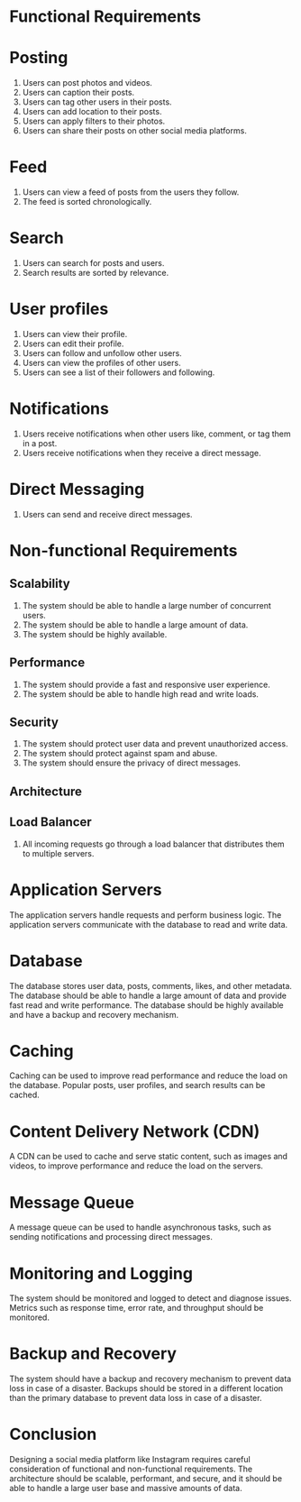 # Functional Requirements
# Posting
1. Users can post photos and videos.
2. Users can caption their posts.
3. Users can tag other users in their posts.
4. Users can add location to their posts.
5. Users can apply filters to their photos.
6. Users can share their posts on other social media platforms.

# Feed
1. Users can view a feed of posts from the users they follow.
2. The feed is sorted chronologically.

# Search
1. Users can search for posts and users.
2. Search results are sorted by relevance.

# User profiles
1. Users can view their profile.
2. Users can edit their profile.
3. Users can follow and unfollow other users.
4. Users can view the profiles of other users.
5. Users can see a list of their followers and following.

# Notifications
1. Users receive notifications when other users like, comment, or tag them in a post.
2. Users receive notifications when they receive a direct message.

# Direct Messaging
1. Users can send and receive direct messages.

# Non-functional Requirements
## Scalability
1. The system should be able to handle a large number of concurrent users.
2. The system should be able to handle a large amount of data.
3. The system should be highly available.
## Performance
1. The system should provide a fast and responsive user experience.
2. The system should be able to handle high read and write loads.
## Security
1. The system should protect user data and prevent unauthorized access.
2. The system should protect against spam and abuse.
3. The system should ensure the privacy of direct messages.
## Architecture
## Load Balancer
1. All incoming requests go through a load balancer that distributes them to multiple servers.
# Application Servers
The application servers handle requests and perform business logic.
The application servers communicate with the database to read and write data.
# Database
The database stores user data, posts, comments, likes, and other metadata.
The database should be able to handle a large amount of data and provide fast read and write performance.
The database should be highly available and have a backup and recovery mechanism.
# Caching
Caching can be used to improve read performance and reduce the load on the database.
Popular posts, user profiles, and search results can be cached.
# Content Delivery Network (CDN)
A CDN can be used to cache and serve static content, such as images and videos, to improve performance and reduce the load on the servers.
# Message Queue
A message queue can be used to handle asynchronous tasks, such as sending notifications and processing direct messages.
# Monitoring and Logging
The system should be monitored and logged to detect and diagnose issues.
Metrics such as response time, error rate, and throughput should be monitored.
# Backup and Recovery
The system should have a backup and recovery mechanism to prevent data loss in case of a disaster.
Backups should be stored in a different location than the primary database to prevent data loss in case of a disaster.
# Conclusion
Designing a social media platform like Instagram requires careful consideration of functional and non-functional requirements. The architecture should be scalable, performant, and secure, and it should be able to handle a large user base and massive amounts of data.
